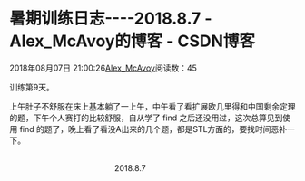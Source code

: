 # 暑期训练日志----2018.8.7 - Alex_McAvoy的博客 - CSDN博客





2018年08月07日 21:00:26[Alex_McAvoy](https://me.csdn.net/u011815404)阅读数：45








训练第9天。

上午肚子不舒服在床上基本躺了一上午，中午看了看扩展欧几里得和中国剩余定理的题，下午个人赛打的比较舒服，自从学了 find 之后还没用过，这次总算见到使用 find 的题了，晚上看了看没A出来的几个题，都是STL方面的，要找时间恶补一下。

                                                                                                                                                                               2018.8.7



